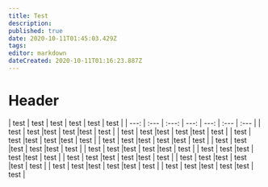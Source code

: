 ```yaml
---
title: Test
description: 
published: true
date: 2020-10-11T01:45:03.429Z
tags: 
editor: markdown
dateCreated: 2020-10-11T01:16:23.887Z
---
```


<style>
 table {
  color: #333;
  font-family: Helvetica,Arial,sans-serif;
  width: 640px;
  border-collapse: collapse;
  border-spacing: 0
}
td,
th {
  border: 1px solid #ccc;
  height: 30px
}
th {
  background: #f3f3f3;
  font-weight: 700
}
td {
  background: #fafafa;
  text-align: center
}
tr:nth-child(even) td {
  background: #f1f1f1
}
tr:nth-child(odd) td {
  background: #fefefe
}
tr:hover td {
  background: #666;
  color: #fff
}
</style>

# Header


| test | test | test | test | test | test |
| ---: | :--- |  :---: |  ---: | ---: | :--- | :--- |
| test | test |test | test |test | test |
| test | test |test | test |test | test |
| test | test |test | test |test | test |
| test | test |test | test |test | test |
| test | test |test | test |test | test |
| test | test |test | test |test | test |
| test | test |test | test |test | test |
| test | test |test | test |test | test |
| test | test |test | test |test | test |
| test | test |test | test |test | test |
| test | test |test | test |test | test |